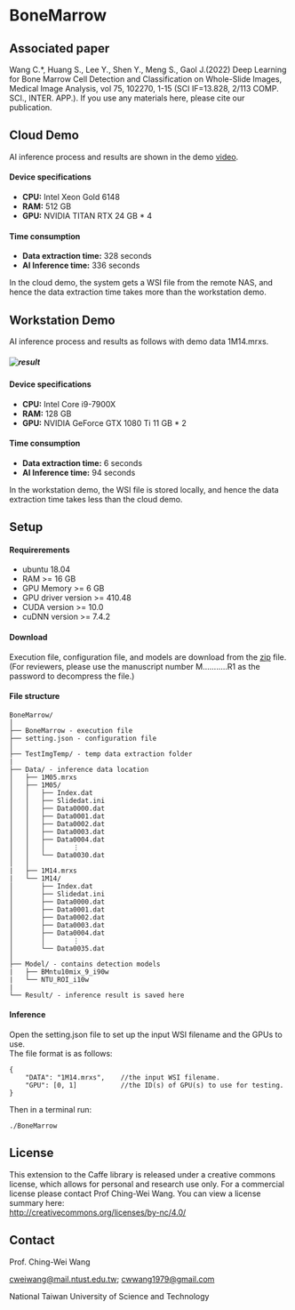 # BoneMarrow

## Associated paper
Wang C.*, Huang S., Lee Y., Shen Y., Meng S., Gaol J.(2022) Deep Learning for Bone Marrow Cell Detection and Classification on Whole-Slide Images, Medical Image Analysis, vol 75, 102270, 1-15 (SCI IF=13.828, 2/113 COMP. SCI., INTER. APP.). 
If you use any materials here, please cite our publication.  

## Cloud Demo
AI inference process and results are shown in the demo [video](https://drive.google.com/file/d/1BnJMrl5gJLrLxgFycA2eJXmcHHZ_dKyG/view?usp=sharing).

#### Device specifications
- **CPU:** Intel Xeon Gold 6148
- **RAM:** 512 GB
- **GPU:** NVIDIA TITAN RTX 24 GB * 4

#### Time consumption
- **Data extraction time:** 328 seconds
- **AI Inference time:** 336 seconds

In the cloud demo, the system gets a WSI file from the remote NAS, and hence the data extraction time takes more than the workstation demo.


## Workstation Demo
AI inference process and results as follows with demo data 1M14.mrxs.
##### ![result](result_screenshot.png)

#### Device specifications
- **CPU:** Intel Core i9-7900X
- **RAM:** 128 GB
- **GPU:** NVIDIA GeForce GTX 1080 Ti 11 GB * 2

#### Time consumption
- **Data extraction time:** 6 seconds
- **AI Inference time:** 94 seconds

In the workstation demo, the WSI file is stored locally, and hence the data extraction time takes less than the cloud demo.


## Setup

#### Requirerements
- ubuntu 18.04
- RAM >= 16 GB
- GPU Memory >= 6 GB
- GPU driver version >= 410.48
- CUDA version >= 10.0
- cuDNN version >= 7.4.2

#### Download
Execution file, configuration file, and models are download from the [zip](https://drive.google.com/file/d/1_2pU3tUDzkk_vraTsqM8aVfMjO0VjhJl/view?usp=sharing) file.  (For reviewers, please use the manuscript number M...........R1 as the password to decompress the file.)

#### File structure
```
BoneMarrow/
│
├── BoneMarrow - execution file
├── setting.json - configuration file
│
├── TestImgTemp/ - temp data extraction folder
|
├── Data/ - inference data location
│   ├── 1M05.mrxs
│   ├── 1M05/
│   │   ├── Index.dat
│   │   ├── Slidedat.ini
│   │   ├── Data0000.dat
│   │   ├── Data0001.dat
│   │   ├── Data0002.dat
│   │   ├── Data0003.dat
│   │   ├── Data0004.dat
│   │   │       ⋮
│   │   └── Data0030.dat
│   │
|   ├── 1M14.mrxs
|   └── 1M14/
│       ├── Index.dat
│       ├── Slidedat.ini
│       ├── Data0000.dat
│       ├── Data0001.dat
│       ├── Data0002.dat
│       ├── Data0003.dat
│       ├── Data0004.dat
│       │       ⋮
│       └── Data0035.dat
│
├── Model/ - contains detection models
|   ├── BMntu10mix_9_i90w
|   └── NTU_ROI_i10w
|
└── Result/ - inference result is saved here

```

#### Inference
Open the setting.json file to set up the input WSI filename and the GPUs to use.    
The file format is as follows:  
```
{
    "DATA": "1M14.mrxs",    //the input WSI filename.
    "GPU": [0, 1]           //the ID(s) of GPU(s) to use for testing.
}
```

Then in a terminal run:  
```
./BoneMarrow
```


## License
This extension to the Caffe library is released under a creative commons license, which allows for personal and research use only. For a commercial license please contact Prof Ching-Wei Wang. You can view a license summary here:  
http://creativecommons.org/licenses/by-nc/4.0/


## Contact
Prof. Ching-Wei Wang  
  
cweiwang@mail.ntust.edu.tw; cwwang1979@gmail.com  
  
National Taiwan University of Science and Technology
